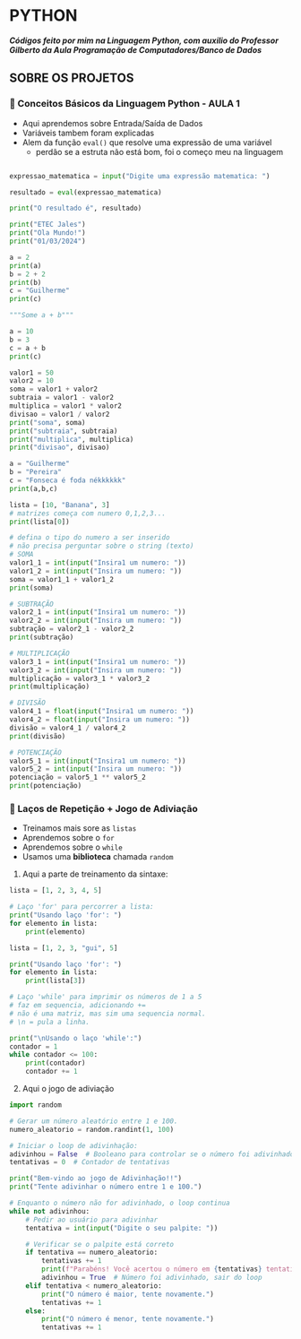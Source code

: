 # PYTHON
_**Códigos feito por mim na Linguagem Python, com auxilio do Professor Gilberto da Aula Programação de Computadores/Banco de Dados**_

## SOBRE OS PROJETOS
### 🐍 Conceitos Básicos da Linguagem Python - AULA 1
- Aqui aprendemos sobre Entrada/Saída de Dados
- Variáveis tambem foram explicadas
- Alem da função ``eval()`` que resolve uma expressão de uma variável
  - perdão se a estruta não está bom, foi o começo meu na linguagem
```python

expressao_matematica = input("Digite uma expressão matematica: ")

resultado = eval(expressao_matematica)

print("O resultado é", resultado)

print("ETEC Jales")
print("Ola Mundo!")
print("01/03/2024")

a = 2
print(a)
b = 2 + 2
print(b)
c = "Guilherme"
print(c)

"""Some a + b"""

a = 10
b = 3
c = a + b
print(c)

valor1 = 50
valor2 = 10
soma = valor1 + valor2
subtraia = valor1 - valor2
multiplica = valor1 * valor2
divisao = valor1 / valor2
print("soma", soma)
print("subtraia", subtraia)
print("multiplica", multiplica)
print("divisao", divisao)

a = "Guilherme"
b = "Pereira"
c = "Fonseca é foda nékkkkkk"
print(a,b,c)

lista = [10, "Banana", 3]
# matrizes começa com numero 0,1,2,3...
print(lista[0])

# defina o tipo do numero a ser inserido
# não precisa perguntar sobre o string (texto)
# SOMA
valor1_1 = int(input("Insira1 um numero: "))
valor1_2 = int(input("Insira um numero: "))
soma = valor1_1 + valor1_2
print(soma)

# SUBTRAÇÃO
valor2_1 = int(input("Insira1 um numero: "))
valor2_2 = int(input("Insira um numero: "))
subtração = valor2_1 - valor2_2
print(subtração)

# MULTIPLICAÇÃO
valor3_1 = int(input("Insira1 um numero: "))
valor3_2 = int(input("Insira um numero: "))
multiplicação = valor3_1 * valor3_2
print(multiplicação)

# DIVISÃO
valor4_1 = float(input("Insira1 um numero: "))
valor4_2 = float(input("Insira um numero: "))
divisão = valor4_1 / valor4_2
print(divisão)

# POTENCIAÇÃO
valor5_1 = int(input("Insira1 um numero: "))
valor5_2 = int(input("Insira um numero: "))
potenciação = valor5_1 ** valor5_2
print(potenciação)
```

### 🐍 Laços de Repetição + Jogo de Adiviação
- Treinamos mais sore as ``listas``
- Aprendemos sobre o ``for``
- Aprendemos sobre o ``while``
- Usamos uma **biblioteca** chamada ``random``
1. Aqui a parte de treinamento da sintaxe:
```python
lista = [1, 2, 3, 4, 5]

# Laço 'for' para percorrer a lista:
print("Usando laço 'for': ")
for elemento in lista:
    print(elemento)

lista = [1, 2, 3, "gui", 5]

print("Usando laço 'for': ")
for elemento in lista:
    print(lista[3])

# Laço 'while' para imprimir os números de 1 a 5
# faz em sequencia, adicionando +=
# não é uma matriz, mas sim uma sequencia normal.
# \n = pula a linha.

print("\nUsando o laço 'while':")
contador = 1
while contador <= 100:
    print(contador)
    contador += 1
```
2. Aqui o jogo de adiviação
```python
import random

# Gerar um número aleatório entre 1 e 100.
numero_aleatorio = random.randint(1, 100)

# Iniciar o loop de adivinhação:
adivinhou = False  # Booleano para controlar se o número foi adivinhado
tentativas = 0  # Contador de tentativas

print("Bem-vindo ao jogo de Adivinhação!!")
print("Tente adivinhar o número entre 1 e 100.")

# Enquanto o número não for adivinhado, o loop continua
while not adivinhou:
    # Pedir ao usuário para adivinhar
    tentativa = int(input("Digite o seu palpite: "))

    # Verificar se o palpite está correto
    if tentativa == numero_aleatorio:
        tentativas += 1
        print(f"Parabéns! Você acertou o número em {tentativas} tentativas.")
        adivinhou = True  # Número foi adivinhado, sair do loop
    elif tentativa < numero_aleatorio:
        print("O número é maior, tente novamente.")
        tentativas += 1
    else:
        print("O número é menor, tente novamente.")
        tentativas += 1
```
